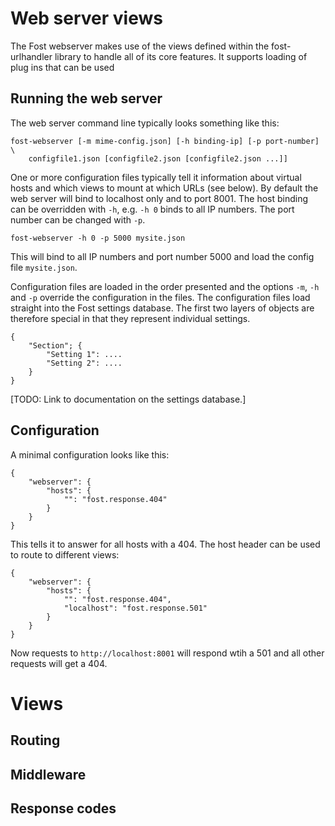 # Web server views

The Fost webserver makes use of the views defined within the fost-urlhandler library to handle all of its core features. It supports loading of plug ins that can be used

## Running the web server

The web server command line typically looks something like this:

    fost-webserver [-m mime-config.json] [-h binding-ip] [-p port-number] \
        configfile1.json [configfile2.json [configfile2.json ...]]

One or more configuration files typically tell it information about virtual hosts and which views to mount at which URLs (see below). By default the web server will bind to localhost only and to port 8001. The host binding can be overridden with `-h`, e.g. `-h 0` binds to all IP numbers. The port number can be changed with `-p`.

    fost-webserver -h 0 -p 5000 mysite.json

This will bind to all IP numbers and port number 5000 and load the config file `mysite.json`.

Configuration files are loaded in the order presented and the options `-m`, `-h` and `-p` override the configuration in the files. The configuration files load straight into the Fost settings database. The first two layers of objects are therefore special in that they represent individual settings.

    {
        "Section"; {
            "Setting 1": ....
            "Setting 2": ....
        }
    }

[TODO: Link to documentation on the settings database.]


## Configuration

A minimal configuration looks like this:

    {
        "webserver": {
            "hosts": {
                "": "fost.response.404"
            }
        }
    }

This tells it to answer for all hosts with a 404. The host header can be used to route to different views:

    {
        "webserver": {
            "hosts": {
                "": "fost.response.404",
                "localhost": "fost.response.501"
            }
        }
    }

Now requests to `http://localhost:8001` will respond wtih a 501 and all other requests will get a 404.


# Views

## Routing

## Middleware

## Response codes
